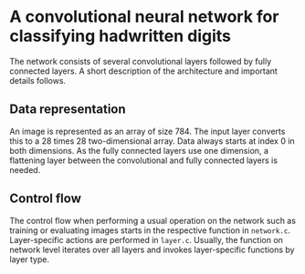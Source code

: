 # A convolutional neural network for classifying hadwritten digits

The network consists of several convolutional layers followed by fully connected layers. A short description of the architecture and important details follows.

## Data representation

An image is represented as an array of size 784. The input layer converts this to a 28 times 28 two-dimensional array. Data always starts at index 0 in both dimensions. As the fully connected layers use one dimension, a flattening layer between the convolutional and fully connected layers is needed.

## Control flow

The control flow when performing a usual operation on the network such as training or evaluating images starts in the respective function in `network.c`. Layer-specific actions are performed in `layer.c`. Usually, the function on network level iterates over all layers and invokes layer-specific functions by layer type.